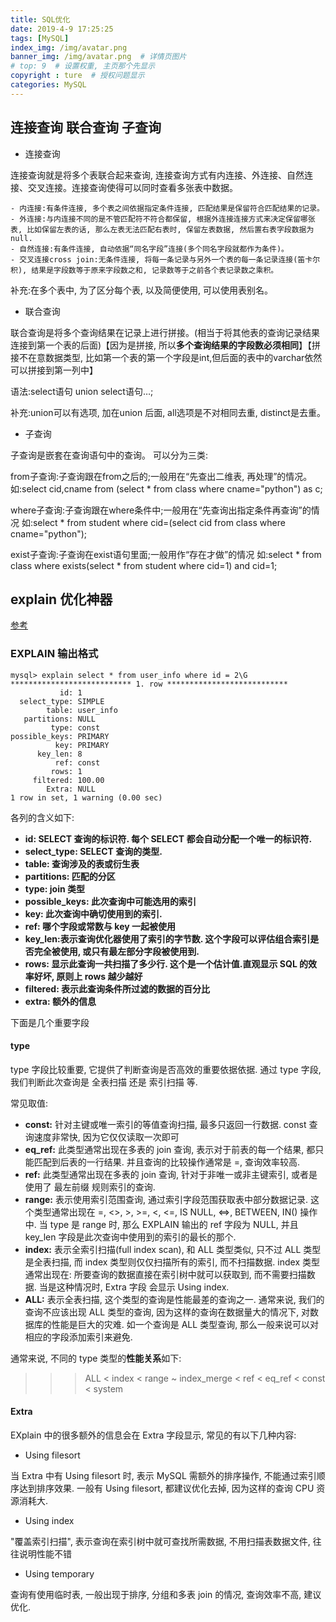 ```yaml
---
title: SQL优化
date: 2019-4-9 17:25:25
tags: [MySQL]
index_img: /img/avatar.png
banner_img: /img/avatar.png  # 详情页图片
# top: 9  # 设置权重, 主页那个先显示
copyright : ture  # 授权问题显示
categories: MySQL
---
```


<!-- more -->

## 连接查询 联合查询 子查询

- 连接查询

连接查询就是将多个表联合起来查询, 连接查询方式有内连接、外连接、自然连接、交叉连接。连接查询使得可以同时查看多张表中数据。

    - 内连接:有条件连接, 多个表之间依据指定条件连接, 匹配结果是保留符合匹配结果的记录。
    - 外连接:与内连接不同的是不管匹配符不符合都保留, 根据外连接连接方式来决定保留哪张表, 比如保留左表的话, 那么左表无法匹配右表时, 保留左表数据, 然后置右表字段数据为null.
    - 自然连接:有条件连接, 自动依据“同名字段”连接(多个同名字段就都作为条件)。
    - 交叉连接cross join:无条件连接, 将每一条记录与另外一个表的每一条记录连接(笛卡尔积), 结果是字段数等于原来字段数之和, 记录数等于之前各个表记录数之乘积。

补充:在多个表中, 为了区分每个表, 以及简便使用, 可以使用表别名。

- 联合查询

联合查询是将多个查询结果在记录上进行拼接。(相当于将其他表的查询记录结果连接到第一个表的后面)【因为是拼接, 所以**多个查询结果的字段数必须相同**】【拼接不在意数据类型, 比如第一个表的第一个字段是int,但后面的表中的varchar依然可以拼接到第一列中】

语法:select语句 union select语句…;

补充:union可以有选项, 加在union 后面, all选项是不对相同去重, distinct是去重。

- 子查询

子查询是嵌套在查询语句中的查询。
可以分为三类:

from子查询:子查询跟在from之后的;一般用在“先查出二维表, 再处理”的情况。
如:select cid,cname from (select * from class where cname="python") as c;

where子查询:子查询跟在where条件中;一般用在“先查询出指定条件再查询”的情况
如:select * from student where cid=(select cid from class where cname="python");

exist子查询:子查询在exist语句里面;一般用作“存在才做”的情况
如:select * from class where exists(select * from  student where cid=1) and cid=1;

## explain 优化神器
[参考](https://segmentfault.com/a/1190000008131735)

### EXPLAIN 输出格式

```
mysql> explain select * from user_info where id = 2\G
*************************** 1. row ***************************
           id: 1
  select_type: SIMPLE
        table: user_info
   partitions: NULL
         type: const
possible_keys: PRIMARY
          key: PRIMARY
      key_len: 8
          ref: const
         rows: 1
     filtered: 100.00
        Extra: NULL
1 row in set, 1 warning (0.00 sec)
```
各列的含义如下:

- **id: SELECT 查询的标识符. 每个 SELECT 都会自动分配一个唯一的标识符.**
- **select_type: SELECT 查询的类型.**
- **table: 查询涉及的表或衍生表**
- **partitions: 匹配的分区**
- **type: join 类型**
- **possible_keys: 此次查询中可能选用的索引**
- **key: 此次查询中确切使用到的索引.**
- **ref: 哪个字段或常数与 key 一起被使用**
- **key_len:表示查询优化器使用了索引的字节数. 这个字段可以评估组合索引是否完全被使用, 或只有最左部分字段被使用到.**
- **rows: 显示此查询一共扫描了多少行. 这个是一个估计值.直观显示 SQL 的效率好坏, 原则上 rows 越少越好**
- **filtered: 表示此查询条件所过滤的数据的百分比**
- **extra: 额外的信息**

下面是几个重要字段

#### type
type 字段比较重要, 它提供了判断查询是否高效的重要依据依据. 通过 type 字段, 我们判断此次查询是 全表扫描 还是 索引扫描 等.

常见取值:
- **const:** 针对主键或唯一索引的等值查询扫描, 最多只返回一行数据. const 查询速度非常快, 因为它仅仅读取一次即可
- **eq_ref:** 此类型通常出现在多表的 join 查询, 表示对于前表的每一个结果, 都只能匹配到后表的一行结果. 并且查询的比较操作通常是 =, 查询效率较高. 
- **ref:** 此类型通常出现在多表的 join 查询, 针对于非唯一或非主键索引, 或者是使用了 最左前缀 规则索引的查询.
- **range:** 表示使用索引范围查询, 通过索引字段范围获取表中部分数据记录. 这个类型通常出现在 =, <>, >, >=, <, <=, IS NULL, <=>, BETWEEN, IN() 操作中.
当 type 是 range 时, 那么 EXPLAIN 输出的 ref 字段为 NULL, 并且 key_len 字段是此次查询中使用到的索引的最长的那个.
- **index:** 表示全索引扫描(full index scan), 和 ALL 类型类似, 只不过 ALL 类型是全表扫描, 而 index 类型则仅仅扫描所有的索引, 而不扫描数据.
index 类型通常出现在: 所要查询的数据直接在索引树中就可以获取到, 而不需要扫描数据. 当是这种情况时, Extra 字段 会显示 Using index.
- **ALL:** 表示全表扫描, 这个类型的查询是性能最差的查询之一. 通常来说, 我们的查询不应该出现 ALL 类型的查询, 因为这样的查询在数据量大的情况下, 对数据库的性能是巨大的灾难. 如一个查询是 ALL 类型查询, 那么一般来说可以对相应的字段添加索引来避免.

通常来说, 不同的 type 类型的**性能关系**如下:
>>> ALL < index < range ~ index_merge < ref < eq_ref < const < system
#### Extra
EXplain 中的很多额外的信息会在 Extra 字段显示, 常见的有以下几种内容:

- Using filesort

当 Extra 中有 Using filesort 时, 表示 MySQL 需额外的排序操作, 不能通过索引顺序达到排序效果. 一般有 Using filesort, 都建议优化去掉, 因为这样的查询 CPU 资源消耗大.
- Using index

"覆盖索引扫描", 表示查询在索引树中就可查找所需数据, 不用扫描表数据文件, 往往说明性能不错

- Using temporary

查询有使用临时表, 一般出现于排序, 分组和多表 join 的情况, 查询效率不高, 建议优化.